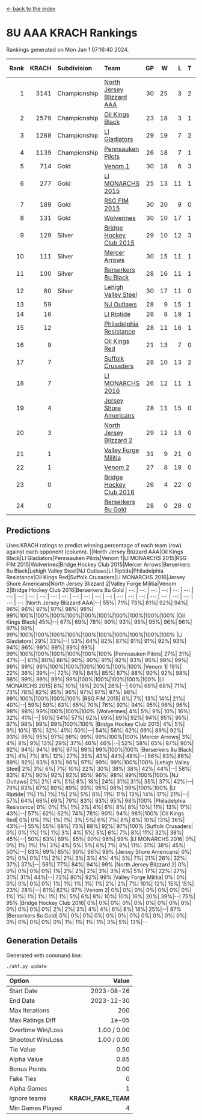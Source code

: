 [<- back to the index](readme.md)
# 8U AAA KRACH Rankings
Rankings generated on Mon Jan  1 07:16:40 2024.

Rank|KRACH|Subdivision|Team|GP|W|L|T|OTW|OTL|SoS|Exp Wins|Win Diff
---:|---:|:---|:---|---:|---:|---:|---:|---:|---:|---:|---:|---:
1|3141|Championship|[North Jersey Blizzard AAA](https://gamesheetstats.com/seasons/3659/teams/140205/schedule)|30|25|3|2|0|0|590|26.8|-0.0
2|2579|Championship|[Oil Kings Black](https://gamesheetstats.com/seasons/3659/teams/140206/schedule)|23|18|3|1|1|0|634|20.3|-0.0
3|1288|Championship|[LI Gladiators](https://gamesheetstats.com/seasons/3659/teams/140201/schedule)|29|19|7|2|1|0|891|21.8|-0.0
4|1139|Championship|[Pennsauken Pilots](https://gamesheetstats.com/seasons/3659/teams/140208/schedule)|26|18|7|1|0|0|826|19.3|-0.0
5|714|Gold|[Venom 1](https://gamesheetstats.com/seasons/3659/teams/140213/schedule)|30|18|6|3|2|1|681|22.3|-0.0
6|277|Gold|[LI MONARCHS 2015](https://gamesheetstats.com/seasons/3659/teams/140198/schedule)|25|13|11|1|0|0|725|14.3|-0.0
7|189|Gold|[RSG FIM 2015](https://gamesheetstats.com/seasons/3659/teams/140210/schedule)|30|20|9|0|0|1|509|20.8|-0.0
8|131|Gold|[Wolverines](https://gamesheetstats.com/seasons/3659/teams/140215/schedule)|30|10|17|1|0|2|932|11.3|-0.0
9|129|Silver|[Bridge Hockey Club 2015](https://gamesheetstats.com/seasons/3659/teams/140194/schedule)|29|10|12|3|1|3|639|13.3|-0.0
10|111|Silver|[Mercer Arrows](https://gamesheetstats.com/seasons/3659/teams/140202/schedule)|30|15|11|1|2|1|319|18.3|-0.0
11|100|Silver|[Berserkers 8u Black](https://gamesheetstats.com/seasons/3659/teams/140192/schedule)|28|16|11|1|0|0|367|17.3|-0.0
12|80|Silver|[Lehigh Valley Steel](https://gamesheetstats.com/seasons/3659/teams/140197/schedule)|30|17|11|0|2|0|373|19.8|-0.0
13|59||[NJ Outlaws](https://gamesheetstats.com/seasons/3659/teams/140203/schedule)|28|9|15|1|1|2|685|11.3|-0.0
14|16||[LI Riptide](https://gamesheetstats.com/seasons/3659/teams/140200/schedule)|28|8|19|1|0|0|603|9.4|0.0
15|12||[Philadelphia Resistance](https://gamesheetstats.com/seasons/3659/teams/140209/schedule)|28|11|16|1|0|0|154|12.4|0.0
16|9||[Oil Kings Red](https://gamesheetstats.com/seasons/3659/teams/140207/schedule)|21|13|7|0|0|1|21|13.9|0.0
17|7||[Suffolk Crusaders](https://gamesheetstats.com/seasons/3659/teams/140211/schedule)|28|10|13|2|2|1|89|13.9|0.0
18|7||[LI MONARCHS 2016](https://gamesheetstats.com/seasons/3659/teams/140199/schedule)|26|12|11|1|2|0|27|15.4|0.0
19|4||[Jersey Shore Americans](https://gamesheetstats.com/seasons/3659/teams/140196/schedule)|28|11|15|0|0|2|111|11.9|0.0
20|3||[North Jersey Blizzard 2](https://gamesheetstats.com/seasons/3659/teams/140204/schedule)|29|12|13|0|2|2|21|14.9|0.0
21|1||[Valley Forge Militia](https://gamesheetstats.com/seasons/3659/teams/140212/schedule)|31|9|21|0|0|1|146|9.9|0.0
22|1||[Venom 2](https://gamesheetstats.com/seasons/3659/teams/140214/schedule)|27|8|18|0|1|0|25|9.9|0.0
23|0||[Bridge Hockey Club 2016](https://gamesheetstats.com/seasons/3659/teams/140195/schedule)|26|4|22|0|0|0|20|4.9|0.0
24|0||[Berserkers 8u Gold](https://gamesheetstats.com/seasons/3659/teams/140193/schedule)|28|0|28|0|0|0|10|0.9|0.0

## Predictions
Uses KRACH ratings to predict winning percentage of each team (row) against each opponent (column).
||North Jersey Blizzard AAA|Oil Kings Black|LI Gladiators|Pennsauken Pilots|Venom 1|LI MONARCHS 2015|RSG FIM 2015|Wolverines|Bridge Hockey Club 2015|Mercer Arrows|Berserkers 8u Black|Lehigh Valley Steel|NJ Outlaws|LI Riptide|Philadelphia Resistance|Oil Kings Red|Suffolk Crusaders|LI MONARCHS 2016|Jersey Shore Americans|North Jersey Blizzard 2|Valley Forge Militia|Venom 2|Bridge Hockey Club 2016|Berserkers 8u Gold
| --: | --: | --: | --: | --: | --: | --: | --: | --: | --: | --: | --: | --: | --: | --: | --: | --: | --: | --: | --: | --: | --: | --: | --: | --: 
|North Jersey Blizzard AAA|--| 55%| 71%| 73%| 81%| 92%| 94%| 96%| 96%| 97%| 97%| 98%| 98%| 99%|100%|100%|100%|100%|100%|100%|100%|100%|100%|100%
|Oil Kings Black| 45%|--| 67%| 69%| 78%| 90%| 93%| 95%| 95%| 96%| 96%| 97%| 98%| 99%|100%|100%|100%|100%|100%|100%|100%|100%|100%|100%
|LI Gladiators| 29%| 33%|--| 53%| 64%| 82%| 87%| 91%| 91%| 92%| 93%| 94%| 96%| 99%| 99%| 99%| 99%| 99%|100%|100%|100%|100%|100%|100%
|Pennsauken Pilots| 27%| 31%| 47%|--| 61%| 80%| 86%| 90%| 90%| 91%| 92%| 93%| 95%| 99%| 99%| 99%| 99%| 99%|100%|100%|100%|100%|100%|100%
|Venom 1| 19%| 22%| 36%| 39%|--| 72%| 79%| 84%| 85%| 87%| 88%| 90%| 92%| 98%| 98%| 99%| 99%| 99%| 99%|100%|100%|100%|100%|100%
|LI MONARCHS 2015|  8%| 10%| 18%| 20%| 28%|--| 60%| 68%| 68%| 71%| 73%| 78%| 82%| 95%| 96%| 97%| 97%| 97%| 98%| 99%|100%|100%|100%|100%
|RSG FIM 2015|  6%|  7%| 13%| 14%| 21%| 40%|--| 59%| 59%| 63%| 65%| 70%| 76%| 92%| 94%| 95%| 96%| 96%| 98%| 98%| 99%|100%|100%|100%
|Wolverines|  4%|  5%|  9%| 10%| 16%| 32%| 41%|--| 50%| 54%| 57%| 62%| 69%| 89%| 92%| 94%| 95%| 95%| 97%| 98%| 99%| 99%|100%|100%
|Bridge Hockey Club 2015|  4%|  5%|  9%| 10%| 15%| 32%| 41%| 50%|--| 54%| 56%| 62%| 69%| 89%| 92%| 93%| 95%| 95%| 97%| 98%| 99%| 99%|100%|100%
|Mercer Arrows|  3%|  4%|  8%|  9%| 13%| 29%| 37%| 46%| 46%|--| 52%| 58%| 65%| 87%| 90%| 92%| 94%| 94%| 96%| 97%| 99%| 99%|100%|100%
|Berserkers 8u Black|  3%|  4%|  7%|  8%| 12%| 27%| 35%| 43%| 44%| 48%|--| 56%| 63%| 86%| 89%| 92%| 93%| 93%| 96%| 97%| 99%| 99%|100%|100%
|Lehigh Valley Steel|  2%|  3%|  6%|  7%| 10%| 22%| 30%| 38%| 38%| 42%| 44%|--| 58%| 83%| 87%| 90%| 92%| 92%| 95%| 96%| 98%| 99%|100%|100%
|NJ Outlaws|  2%|  2%|  4%|  5%|  8%| 18%| 24%| 31%| 31%| 35%| 37%| 42%|--| 79%| 83%| 87%| 89%| 89%| 93%| 95%| 98%| 99%|100%|100%
|LI Riptide|  1%|  1%|  1%|  1%|  2%|  5%|  8%| 11%| 11%| 13%| 14%| 17%| 21%|--| 57%| 64%| 68%| 69%| 79%| 83%| 93%| 95%| 98%|100%
|Philadelphia Resistance|  0%|  0%|  1%|  1%|  2%|  4%|  6%|  8%|  8%| 10%| 11%| 13%| 17%| 43%|--| 57%| 62%| 62%| 74%| 78%| 90%| 94%| 98%|100%
|Oil Kings Red|  0%|  0%|  1%|  1%|  1%|  3%|  5%|  6%|  7%|  8%|  8%| 10%| 13%| 36%| 43%|--| 55%| 55%| 68%| 73%| 88%| 92%| 97%|100%
|Suffolk Crusaders|  0%|  0%|  1%|  1%|  1%|  3%|  4%|  5%|  5%|  6%|  7%|  8%| 11%| 32%| 38%| 45%|--| 50%| 63%| 69%| 85%| 90%| 96%| 99%
|LI MONARCHS 2016|  0%|  0%|  1%|  1%|  1%|  3%|  4%|  5%|  5%|  6%|  7%|  8%| 11%| 31%| 38%| 45%| 50%|--| 63%| 69%| 85%| 90%| 96%| 99%
|Jersey Shore Americans|  0%|  0%|  0%|  0%|  1%|  2%|  2%|  3%|  3%|  4%|  4%|  5%|  7%| 21%| 26%| 32%| 37%| 37%|--| 56%| 77%| 84%| 94%| 99%
|North Jersey Blizzard 2|  0%|  0%|  0%|  0%|  0%|  1%|  2%|  2%|  2%|  3%|  3%|  4%|  5%| 17%| 22%| 27%| 31%| 31%| 44%|--| 72%| 80%| 92%| 99%
|Valley Forge Militia|  0%|  0%|  0%|  0%|  0%|  0%|  1%|  1%|  1%|  1%|  1%|  2%|  2%|  7%| 10%| 12%| 15%| 15%| 23%| 28%|--| 61%| 82%| 97%
|Venom 2|  0%|  0%|  0%|  0%|  0%|  0%|  0%|  1%|  1%|  1%|  1%|  1%|  1%|  5%|  6%|  8%| 10%| 10%| 16%| 20%| 39%|--| 75%| 95%
|Bridge Hockey Club 2016|  0%|  0%|  0%|  0%|  0%|  0%|  0%|  0%|  0%|  0%|  0%|  0%|  0%|  2%|  2%|  3%|  4%|  4%|  6%|  8%| 18%| 25%|--| 87%
|Berserkers 8u Gold|  0%|  0%|  0%|  0%|  0%|  0%|  0%|  0%|  0%|  0%|  0%|  0%|  0%|  0%|  0%|  0%|  1%|  1%|  1%|  1%|  3%|  5%| 13%|--

## Generation Details

Generated with command line:
```
./ahf.py update
```

| Option | Value |
| :----- | ----: |
| Start Date | 2023-08-26 |
| End Date | 2023-12-30 |
| Max Iterations | 200 |
| Max Ratings Diff | 1e-05 |
| Overtime Win/Loss | 1.00 / 0.00 |
| Shootout Win/Loss | 1.00 / 0.00 |
| Tie Value | 0.50 |
| Alpha Value | 0.85 |
| Bonus Points | 0.00 |
| Fake Ties | 0 |
| Alpha Games | 1 |
| Ignore teams | __KRACH_FAKE_TEAM__ |
| Min Games Played | 4 |

